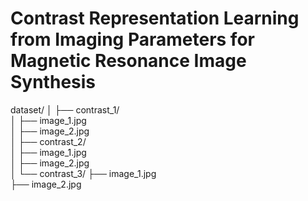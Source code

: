 # Contrast Representation Learning from Imaging Parameters for Magnetic Resonance Image Synthesis

dataset/
│
├── contrast_1/  
│   ├── image_1.jpg  
│   ├── image_2.jpg  
│
├── contrast_2/  
│   ├── image_1.jpg  
│   ├── image_2.jpg  
│
└── contrast_3/
    ├── image_1.jpg  
    ├── image_2.jpg  

